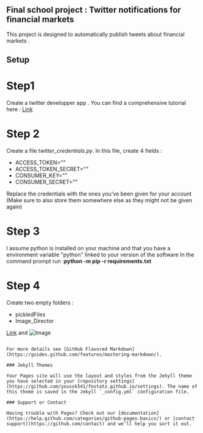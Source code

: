 ## Final school project : Twitter notifications for financial markets 

This project is designed to automatically publish tweets about financial markets . 


## Setup

# Step1

Create a twitter developper app . You can find a comprehensive tutorial here : [Link](https://www.youtube.com/watch?v=2o_qt9cXicM)

# Step 2

Create a file _twitter_credentials.py_.
In this file, create 4 fields : 

- ACCESS_TOKEN=""
- ACCESS_TOKEN_SECRET=""
- CONSUMER_KEY=""
- CONSUMER_SECRET=""

Replace the credentials with the ones you've been given for your account (Make sure to also store them somewhere else as they might not be given again)

# Step 3

I assume python is installed on your machine and that you have a environment variable "python" linked to your version of the software
In the command prompt run :**python -m pip -r requirements.txt**

# Step 4

Create two empty folders :

- pickledFiles
- Image_Director

[Link](url) and ![Image](src)
```

For more details see [GitHub Flavored Markdown](https://guides.github.com/features/mastering-markdown/).

### Jekyll Themes

Your Pages site will use the layout and styles from the Jekyll theme you have selected in your [repository settings](https://github.com/youssk541/fnstatz.github.io/settings). The name of this theme is saved in the Jekyll `_config.yml` configuration file.

### Support or Contact

Having trouble with Pages? Check out our [documentation](https://help.github.com/categories/github-pages-basics/) or [contact support](https://github.com/contact) and we’ll help you sort it out.
